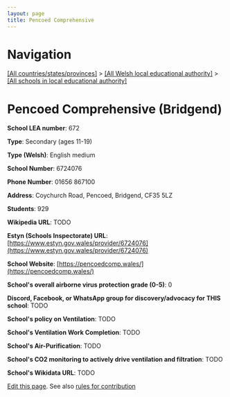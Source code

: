 ```yaml
---
layout: page
title: Pencoed Comprehensive
---
```

# Navigation

[[All countries/states/provinces]](../../..) > [[All Welsh local educational authority]](../..) > [[All schools in local educational authority]](..)

# Pencoed Comprehensive (Bridgend)

**School LEA number**: 672

**Type**: Secondary (ages 11-19)

**Type (Welsh)**: English medium

**School Number**: 6724076

**Phone Number**: 01656 867100

**Address**: Coychurch Road, Pencoed, Bridgend, CF35 5LZ

**Students**: 929

**Wikipedia URL**: TODO

**Estyn (Schools Inspectorate) URL**: [https://www.estyn.gov.wales/provider/6724076](https://www.estyn.gov.wales/provider/6724076)

**School Website**: [https://pencoedcomp.wales/](https://pencoedcomp.wales/)

**School's overall airborne virus protection grade (0-5)**: 0

**Discord, Facebook, or WhatsApp group for discovery/advocacy for THIS school**: TODO

**School's policy on Ventilation**: TODO

**School's Ventilation Work Completion**: TODO

**School's Air-Purification**: TODO

**School's CO2 monitoring to actively drive ventilation and filtration**: TODO

**School's Wikidata URL**: TODO




[Edit this page](https://github.com/ventilate-schools/Wales/edit/prif/./Bridgend/Pencoed_Comprehensive.md). See also [rules for contribution](../../../contribution-rules/)